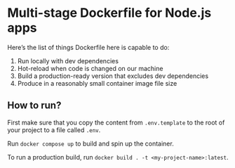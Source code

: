 # Multi-stage Dockerfile for Node.js apps

Here’s the list of things Dockerfile here is capable to do:

1. Run locally with dev dependencies
2. Hot-reload when code is changed on our machine
3. Build a production-ready version that excludes dev dependencies
4. Produce in a reasonably small container image file size

## How to run?

First make sure that you copy the content from `.env.template` to the root of your project to a file called `.env`.

Run `docker compose up` to build and spin up the container.

To run a production build, run `docker build . -t <my-project-name>:latest`.
